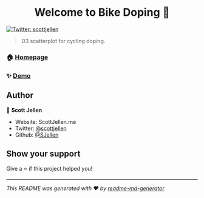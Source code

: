 <h1 align="center">Welcome to Bike Doping 👋</h1>
<p>
  <a href="https://twitter.com/scottjellen" target="_blank">
    <img alt="Twitter: scottjellen" src="https://img.shields.io/twitter/follow/scottjellen.svg?style=social" />
  </a>
</p>

> D3 scatterplot for cycling doping.

### 🏠 [Homepage](https://bike-doping.vercel.app/)

### ✨ [Demo](https://bike-doping.vercel.app/)

## Author

👤 **Scott Jellen**

* Website: ScottJellen.me
* Twitter: [@scottjellen](https://twitter.com/scottjellen)
* Github: [@SJellen](https://github.com/SJellen)

## Show your support

Give a ⭐️ if this project helped you!

***
_This README was generated with ❤️ by [readme-md-generator](https://github.com/kefranabg/readme-md-generator)_